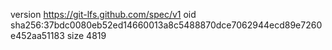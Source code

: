 version https://git-lfs.github.com/spec/v1
oid sha256:37bdc0080eb52ed14660013a8c5488870dce7062944ecd89e7260e452aa51183
size 4819

